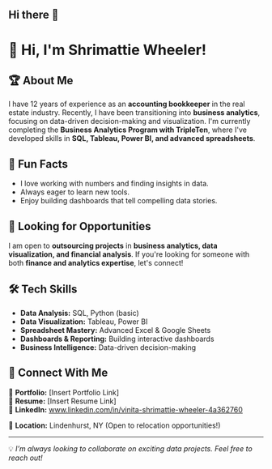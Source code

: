 ## Hi there 👋

# 👋 Hi, I'm Shrimattie Wheeler!  

## 🏆 About Me  
I have 12 years of experience as an **accounting bookkeeper** in the real estate industry. Recently, I have been transitioning into **business analytics**, focusing on data-driven decision-making and visualization. I'm currently completing the **Business Analytics Program with TripleTen**, where I've developed skills in **SQL, Tableau, Power BI, and advanced spreadsheets**.  

## 🎉 Fun Facts  
- I love working with numbers and finding insights in data.  
- Always eager to learn new tools.  
- Enjoy building dashboards that tell compelling data stories.  

## 🚀 Looking for Opportunities  
I am open to **outsourcing projects** in **business analytics, data visualization, and financial analysis**. If you're looking for someone with both **finance and analytics expertise**, let's connect!  

## 🛠️ Tech Skills  
- **Data Analysis:** SQL, Python (basic)  
- **Data Visualization:** Tableau, Power BI  
- **Spreadsheet Mastery:** Advanced Excel & Google Sheets  
- **Dashboards & Reporting:** Building interactive dashboards  
- **Business Intelligence:** Data-driven decision-making  

## 🔗 Connect With Me  
📂 **Portfolio:** [Insert Portfolio Link]  
📄 **Resume:** [Insert Resume Link]  
🔗 **LinkedIn:** www.linkedin.com/in/vinita-shrimattie-wheeler-4a362760  

📍 **Location:** Lindenhurst, NY (Open to relocation opportunities!)  

---

💡 *I’m always looking to collaborate on exciting data projects. Feel free to reach out!*  

